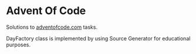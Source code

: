 # Advent Of Code

Solutions to [adventofcode.com](https://adventofcode.com) tasks.

DayFactory class is implemented by using Source Generator for educational purposes.